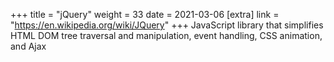 +++
title = "jQuery"
weight = 33
date = 2021-03-06
[extra]
link = "https://en.wikipedia.org/wiki/JQuery"
+++
JavaScript library that simplifies HTML DOM tree traversal and manipulation, event handling, CSS animation, and Ajax

